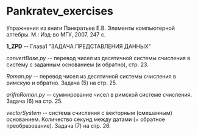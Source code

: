 # Pankratev_exercises
Упражнения из книги Панкратьев Е.В. Элементы компьютерной алгебры. М.: Изд-во МГУ, 2007. 247 с.

**1_ZPD** -- Глава1 "ЗАДАЧА ПРЕДСТАВЛЕНИЯ ДАННЫХ"

*convertBase.py* -- перевод чисел из десятичной системы счисления в систему с заданным основанием
(и обратно), стр. 23.

*Roman.py* -- перевод чисел из десятичной системы счисления в римскую и обратно. Задача (5) на стр. 25.

*arifmRoman.py* -- суммирование чисел в римской системе счисления. Задача (6) на стр. 25.

*vectorSystem* -- система счисления с векторным (смешанным) основанием. Количество секунд между
 датами (+ обратное преобразование). Задача (7) на стр. 26.
